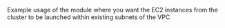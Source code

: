 Example usage of the module where you want the EC2 instances from the cluster to be launched within existing subnets of the VPC
